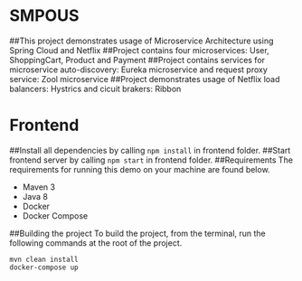 # SMPOUS
##This project demonstrates usage of Microservice Architecture using Spring Cloud and Netflix
##Project contains four microservices: User, ShoppingCart, Product and Payment
##Project contains services for microservice auto-discovery: Eureka microservice and request proxy service: Zool microservice
##Project demonstrates usage of Netflix load balancers: Hystrics and cicuit brakers: Ribbon
# Frontend
##Install all dependencies by calling ```npm install``` in frontend folder.
##Start frontend server by calling ```npm start``` in frontend folder.
##Requirements
The requirements for running this demo on your machine are found below.
  * Maven 3
  * Java 8
  * Docker
  * Docker Compose

##Building the project
To build the project, from the terminal, run the following commands at the root of the project.
```shell
mvn clean install
docker-compose up

```

